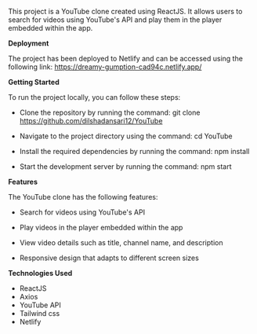This project is a YouTube clone created using ReactJS. It allows users to search for videos using YouTube's API and play them in the player embedded within the app.


**Deployment**

The project has been deployed to Netlify and can be accessed using the following link: https://dreamy-gumption-cad94c.netlify.app/



**Getting Started**

To run the project locally, you can follow these steps:

* Clone the repository by running the command: git clone https://github.com/dilshadansari12/YouTube

* Navigate to the project directory using the command: cd YouTube

* Install the required dependencies by running the command: npm install

* Start the development server by running the command: npm start


**Features**

The YouTube clone has the following features:

* Search for videos using YouTube's API
* Play videos in the player embedded within the app

* View video details such as title, channel name, and description

* Responsive design that adapts to different screen sizes


**Technologies Used**

* ReactJS
* Axios
* YouTube API
* Tailwind css
* Netlify
